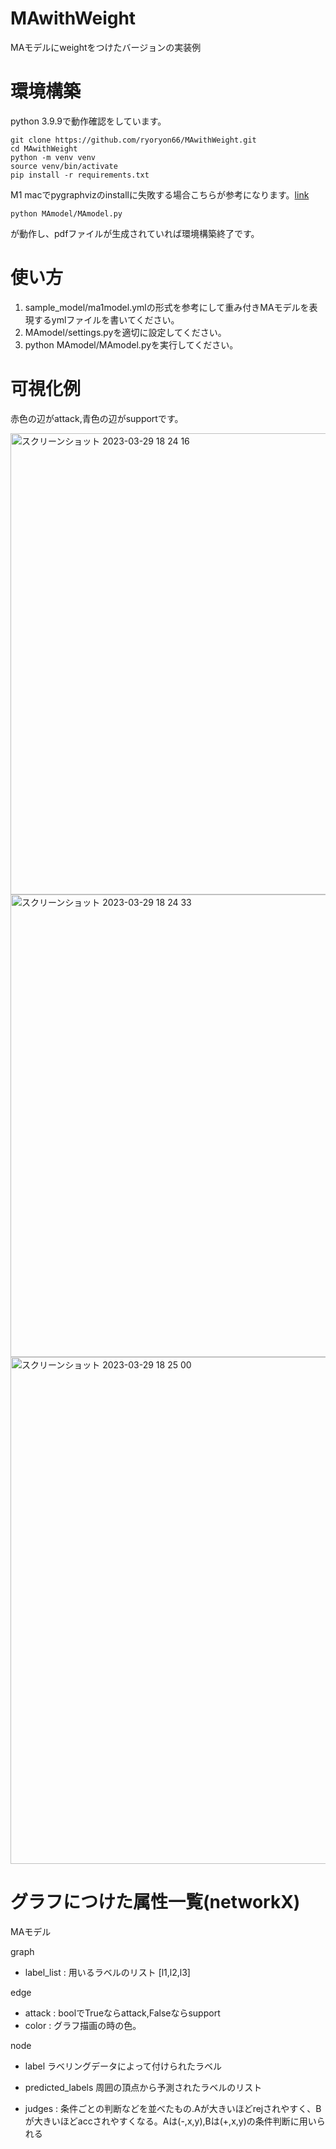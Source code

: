 # MAwithWeight
MAモデルにweightをつけたバージョンの実装例


# 環境構築

python 3.9.9で動作確認をしています。

```
git clone https://github.com/ryoryon66/MAwithWeight.git
cd MAwithWeight
python -m venv venv
source venv/bin/activate
pip install -r requirements.txt
```

M1 macでpygraphvizのinstallに失敗する場合こちらが参考になります。[link](https://github.com/pygraphviz/pygraphviz/issues/398)

```
python MAmodel/MAmodel.py
```

が動作し、pdfファイルが生成されていれば環境構築終了です。

# 使い方

1. sample_model/ma1model.ymlの形式を参考にして重み付きMAモデルを表現するymlファイルを書いてください。
2. MAmodel/settings.pyを適切に設定してください。
3. python MAmodel/MAmodel.pyを実行してください。

# 可視化例

赤色の辺がattack,青色の辺がsupportです。

<img width="738" alt="スクリーンショット 2023-03-29 18 24 16" src="https://user-images.githubusercontent.com/46624038/228489370-ff55d57c-94b7-4f99-be98-eb1faba8742a.png">
<img width="740" alt="スクリーンショット 2023-03-29 18 24 33" src="https://user-images.githubusercontent.com/46624038/228489550-e470e432-61dd-489b-8d7d-bff74ed5ae1e.png">
<img width="811" alt="スクリーンショット 2023-03-29 18 25 00" src="https://user-images.githubusercontent.com/46624038/228489645-23824f74-6798-4db4-a520-bce23e5bd6c9.png">




# グラフにつけた属性一覧(networkX)



MAモデル

graph

- label_list : 用いるラベルのリスト [l1,l2,l3]


edge

- attack : boolでTrueならattack,Falseならsupport
- color : グラフ描画の時の色。

node

- label ラベリングデータによって付けられたラベル

- predicted_labels 周囲の頂点から予測されたラベルのリスト

- judges : 条件ごとの判断などを並べたもの.Aが大きいほどrejされやすく、Bが大きいほどaccされやすくなる。Aは(-,x,y),Bは(+,x,y)の条件判断に用いられる
